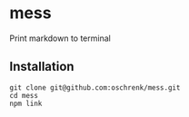 # mess

Print markdown to terminal

## Installation

```
git clone git@github.com:oschrenk/mess.git
cd mess
npm link
```
